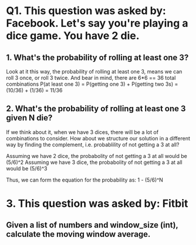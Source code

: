 # Q1. This question was asked by: Facebook. Let's say you're playing a dice game. You have 2 die. 
## 1. What's the probability of rolling at least one 3?
Look at it this way, the probability of rolling at least one 3, means we can roll 3 once, or roll 3 twice. And bear in mind, there are 6*6 == 36 total combinations
P(at least one 3) = P(getting one 3) + P(getting two 3s)
                  = (10/36) + (1/36)
                  = 11/36
                  
## 2. What's the probability of rolling at least one 3 given N die?
If we think about it, when we have 3 dices, there will be a lot of combinations to consider. How about we structure our solution in a different way by finding the 
complement, i.e. probablility of not getting a 3 at all?

Assuming we have 2 dice, the probabolity of not getting a 3 at all would be (5/6)^2
Assuming we have 3 dice, the probabolity of not getting a 3 at all would be (5/6)^3

Thus, we can form the equation for the probability as: 1 - (5/6)^N

# 3. This question was asked by: Fitbit
## Given a list of numbers and window_size (int), calculate the moving window average.





